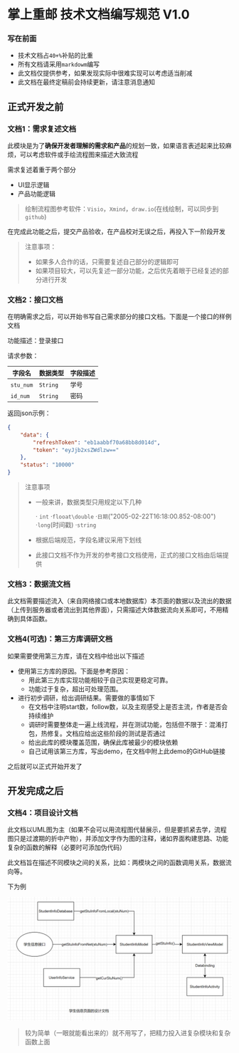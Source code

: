 # 掌上重邮 技术文档编写规范 V1.0

### 写在前面

* 技术文档占`40+%`补贴的比重
* 所有文档请采用`markdowm`编写
* 此文档仅提供参考，如果发现实际中很难实现可以考虑适当削减
* 此文档在最终定稿前会持续更新，请注意消息通知

## 正式开发之前

### 文档1：需求复述文档

此模块是为了**确保开发者理解的需求和产品**的规划一致，如果语言表述起来比较麻烦，可以考虑软件或手绘流程图来描述大致流程

需求复述着重于两个部分

* UI显示逻辑
* 产品功能逻辑

> 绘制流程图参考软件：`Visio`，`Xmind`，`draw.io`(在线绘制，可以同步到`github`)

在完成此功能之后，提交产品验收，在产品校对无误之后，再投入下一阶段开发

> 注意事项：
>
> * 如果多人合作的话，只需要复述自己部分的逻辑即可
> * 如果项目较大，可以先复述一部分功能，之后优先着眼于已经复述的部分进行开发

### 文档2：接口文档

在明确需求之后，可以开始书写自己需求部分的接口文档。下面是一个接口的样例文档

功能描述：登录接口

请求参数：

| 字段名    | 数据类型 | 字段描述 |
| --------- | -------- | -------- |
| `stu_num` | `String` | 学号     |
| `id_num`  | `String` | 密码     |

返回json示例：

```json
{
    "data": {
        "refreshToken": "eb1aabbf70a68bb8d014d",
        "token": "eyJjb2xsZWdlzw=="
    },
    "status": "10000"
}
```

> 注意事项
>
> * 一般来讲，数据类型只用规定以下几种
>
>   · `int`  ·`flooat\double` ·`日期`("2005-02-22T16:18:00.852-08:00") ·`long`(时间戳) ·`string`
>
> * 根据后端规范，字段名建议采用下划线
>
> * 此接口文档不作为开发的参考接口文档使用，正式的接口文档由后端提供

### 文档3：数据流文档

此文档需要描述流入（来自网络接口或本地数据库）本页面的数据以及流出的数据（上传到服务器或者流出到其他界面），只需描述大体数据流向关系即可，不用精确到具体函数。

### 文档4(可选)：第三方库调研文档

如果需要使用第三方库，请在文档中给出以下描述

* 使用第三方库的原因。下面是参考原因：
  * 用此第三方库实现功能相较于自己实现更稳定可靠。
  * 功能过于复杂，超出可处理范围。
* 进行初步调研，给出调研结果。需要做的事情如下
  * 在文档中注明start数，follow数，以及主观感受上是否主流，作者是否会持续维护
  * 调研时需要整体走一遍上线流程，并在测试功能，包括但不限于：混淆打包，热修复。文档应给出这些阶段的测试是否通过
  * 给出此库的模块覆盖范围，确保此库被最少的模块依赖
  * 自己试用该第三方库，写出demo，在文档中附上此demo的GitHub链接

之后就可以正式开始开发了

## 开发完成之后

### 文档4：项目设计文档

此文档以UML图为主（如果不会可以用流程图代替展示，但是要抓紧去学，流程图只是过渡期的折中产物），并添加文字作为图的注释，诸如界面构建思路、功能复杂的函数的解释（必要时可添加伪代码）

此文档旨在描述不同模块之间的关系，比如：两模块之间的函数调用关系，数据流向等。

下为例

![image-20210731130843660](https://github.com/RayleighZ/ImageBed/blob/master/image-20210731130843660.png?raw=true) 

> 较为简单（一眼就能看出来的）就不用写了，把精力投入进复杂模块和复杂函数上面

